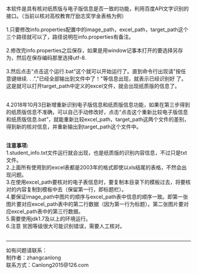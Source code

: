 本软件是具有核对纸质版与电子版信息是否一致的功能，利用百度API文字识别的接口。（当前以核对高校教育厅励志奖学金表格为例）<br/>
<br/>
1.只要修改info.properties配置中的image_path，excel_path，target_path这个三个路径就可以了，路径说明在info.properties有备注。<br/>
<br/>
2.修改完info.properties之后保存，如果是用window记事本打开的要选择另存为，然后在保存编码那里选择utf-8.<br/>
<br/>
3.然后点击“点击这个运行.bat”这个就可以开始运行了。直到命令行出现请"按任意键继续. . .","已经全部输出到文件中了！"等信息出现，就表示已经识别好 了。这是就可以打开target_path中定义的excel文件，就会出现纸质版的信息了。<br/>
<br/>

4.2018年10月3日新增重新识别电子版信息和纸质版信息功能，如果在第三步得到的纸质版信息不准确，可以自己手动修改好，点击“点击这个重新比较电子版信息和纸质版信息.bat”，就能重新比较excel_path，target_path这两个文件的差别，得到新的核对信息，并重新输出到target_path这个文件中。<br/>
<br/>

**注意事项:**
<br/>
1.student_info.txt文件运行就会出现，也是纸质版的识别内容信息，不过只是txt文件。<br/>
2.上面所有使用到的excel表都是2003年的格式即使以xls结尾的表格，不然会出现问题。<br/>
3.在使用excel_path要核对的电子表信息时，要复制本目录下的模板过去，将要核对的内容复制到模板中去（保留第一行，即标题栏）。<br/>
4.要保证image_path中图片的顺序与excel_path表中信息的顺序一致。即第一张图片要对应excel_path表中的第二行数据（因为第一行为标题）。第二张图片要对应excel_path表中的第三行数据。<br/>
5.需要使用jdk1.7及以上的环境运行。<br/>
6.注意 贫困等级很大可能识别错误，需要人工核对。<br/>
<br/>
<hr/>
如有问题请联系：<br/>
制作者：zhangcanlong<br/>
联系方式：Canlong2015@126.com<br/>